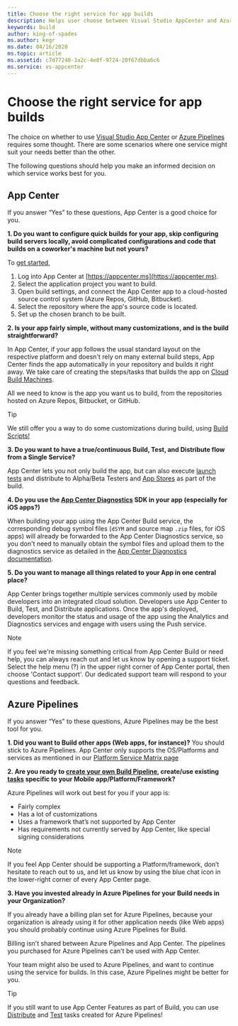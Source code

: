 ```yaml
---
title: Choose the right service for app builds
description: Helps user choose between Visual Studio AppCenter and Azure Pipelines for Building their mobile Apps.  
keywords: build
author: king-of-spades
ms.author: kegr
ms.date: 04/16/2020
ms.topic: article
ms.assetid: c7d77240-3a2c-4e0f-9724-20f67dbba6c6
ms.service: vs-appcenter
---
```


# Choose the right service for app builds
The choice on whether to use [Visual Studio App Center](https://visualstudio.microsoft.com/app-center/) or [Azure Pipelines](https://azure.microsoft.com/services/devops/pipelines/) requires some thought. There are some scenarios where one service might suit your needs better than the other.  
 
The following questions should help you make an informed decision on which service works best for you. 
 
## App Center
If you answer “Yes” to these questions, App Center is a good choice for you.   

**1. Do you want to configure quick builds for your app, skip configuring build servers locally, avoid complicated configurations and code that builds on a coworker's machine but not yours?**

To [get started](https://docs.microsoft.com/appcenter/build/),

1. Log into App Center at [https://appcenter.ms](https://appcenter.ms).
2. Select the application project you want to build.
3. Open build settings, and connect the App Center app to a cloud-hosted source control system (Azure Repos, GitHub, Bitbucket).
4. Select the repository where the app's source code is located.
5. Set up the chosen branch to be built. 
  
**2. Is your app fairly simple, without many customizations, and is the build straightforward?**

In App Center, if your app follows the usual standard layout on the respective platform and doesn't rely on many external build steps, App Center finds the app automatically in your repository and builds it right away. We take care of creating the steps/tasks that builds the app on [Cloud Build Machines](https://docs.microsoft.com/appcenter/build/software). 

All we need to know is the app you want us to build, from the repositories hosted on Azure Repos, Bitbucket, or GitHub.
 
> [!TIP]
> We still offer you a way to do some customizations during build, using [Build Scripts!](https://docs.microsoft.com/appcenter/build/custom/scripts/) 

**3. Do you want to have a true/continuous Build, Test, and Distribute flow from a Single Service?**
 
App Center lets you not only build the app, but can also execute [launch tests](https://docs.microsoft.com/appcenter/build/build-test-integration) and distribute to Alpha/Beta Testers and [App Stores](https://docs.microsoft.com/appcenter/build/build-to-store) as part of the build. 
 
**4. Do you use the [App Center Diagnostics](https://docs.microsoft.com/appcenter/diagnostics/) SDK in your app (especially for iOS apps?)**
 
When building your app using the App Center Build service, the corresponding debug symbol files (`dSYM` and source map `.zip` files, for iOS apps) will already be forwarded to the App Center Diagnostics service, so you don't need to manually obtain the symbol files and upload them to the diagnostics service as detailed in the [App Center Diagnostics documentation](https://docs.microsoft.com/appcenter/diagnostics/symbolication#uploading-symbols). 
  
**5. Do you want to manage all things related to your App in one central place?**
 
App Center brings together multiple services commonly used by mobile developers into an integrated cloud solution. Developers use App Center to Build, Test, and Distribute applications. Once the app's deployed, developers monitor the status and usage of the app using the Analytics and Diagnostics services and engage with users using the Push service. 

> [!NOTE]
> If you feel we're missing something critical from App Center Build or need help, you can always reach out and let us know by opening a support ticket. Select the help menu (?) in the upper right corner of App Center portal, then choose 'Contact support'. Our dedicated support team will respond to your questions and feedback. 

## Azure Pipelines

If you answer “Yes” to these questions, Azure Pipelines may be the best tool for you. 

**1. Did you want to Build other apps (Web apps, for instance)?**
You should stick to Azure Pipelines. App Center only supports the OS/Platforms and services as mentioned in our [Platform Service Matrix page](https://docs.microsoft.com/appcenter/general/platform-service-matrix)

**2. Are you ready to [create your own Build Pipeline](https://docs.microsoft.com/azure/devops/pipelines/get-started/pipelines-get-started), create/use existing [tasks](https://github.com/Microsoft/azure-pipelines-tasks) specific to your Mobile app/Platform/Framework?**
  
Azure Pipelines will work out best for you if your app is:
- Fairly complex 
- Has a lot of customizations 
- Uses a framework that’s not supported by App Center 
- Has requirements not currently served by App Center, like special signing considerations

  
> [!NOTE]
> If you feel App Center should be supporting a Platform/framework, don’t hesitate to reach out to us, and let us know by using the blue chat icon in the lower-right corner of every App Center page.

**3. Have you invested already in Azure Pipelines for your Build needs in your Organization?**
 
If you already have a billing plan set for Azure Pipelines, because your organization is already using it for other application needs (like Web apps) you should probably continue using Azure Pipelines for Build.  
 
Billing isn't shared between Azure Pipelines and App Center. The pipelines you purchased for Azure Pipelines can't be used with App Center. 
  
Your team might also be used to Azure Pipelines, and want to continue using the service for builds. In this case, Azure Pipelines might be better for you.   

> [!TIP]
> If you still want to use App Center Features as part of Build, you can use [Distribute](https://docs.microsoft.com/appcenter/distribution/vsts-deploy) and [Test](https://docs.microsoft.com/appcenter/test-cloud/vsts-plugin) tasks created for Azure Pipelines!
